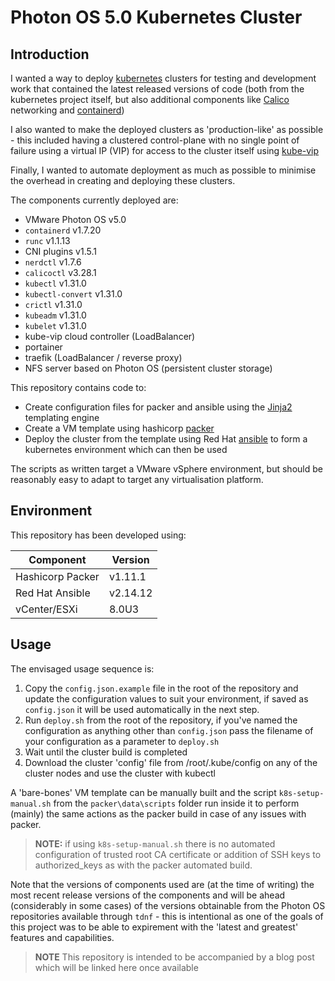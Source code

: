 # Photon OS 5.0 Kubernetes Cluster

## Introduction

I wanted a way to deploy [kubernetes](https://kubernetes.io) clusters for testing and development work that contained the latest released versions of code (both from the kubernetes project itself, but also additional  components like [Calico](https://docs.tigera.io/calico/latest/about/) networking and [containerd](https://containerd.io/))

I also wanted to make the deployed clusters as 'production-like' as possible - this included having a clustered control-plane with no single point of failure using a virtual IP (VIP) for access to the cluster itself using [kube-vip](https://kube-vip.io/)

Finally, I wanted to automate deployment as much as possible to minimise the overhead in creating and deploying these clusters.

The components currently deployed are:

- VMware Photon OS v5.0
- `containerd` v1.7.20
- `runc` v1.1.13
- CNI plugins v1.5.1
- `nerdctl` v1.7.6
- `calicoctl` v3.28.1
- `kubectl` v1.31.0
- `kubectl-convert` v1.31.0
- `crictl` v1.31.0
- `kubeadm` v1.31.0
- `kubelet` v1.31.0
- kube-vip cloud controller (LoadBalancer)
- portainer
- traefik (LoadBalancer / reverse proxy)
- NFS server based on Photon OS (persistent cluster storage)

This repository contains code to:

- Create configuration files for packer and ansible using the [Jinja2](https://jinja.palletsprojects.com/en/3.1.x/) templating engine
- Create a VM template using hashicorp [packer](https://www.packer.io/)
- Deploy the cluster from the template using Red Hat [ansible](https://www.ansible.com/) to form a kubernetes environment which can then be used

The scripts as written target a VMware vSphere environment, but should be reasonably easy to adapt to target any virtualisation platform.

## Environment

This repository has been developed using:

|Component|Version|
|---|---|
|Hashicorp Packer|v1.11.1|
|Red Hat Ansible|v2.14.12|
|vCenter/ESXi|8.0U3|

## Usage

The envisaged usage sequence is:

1) Copy the `config.json.example` file in the root of the repository and update the configuration values to suit your environment, if saved as `config.json` it will be used automatically in the next step.
2) Run `deploy.sh` from the root of the repository, if you've named the configuration as anything other than `config.json` pass the filename of your configuration as a parameter to `deploy.sh`
3) Wait until the cluster build is completed
4) Download the cluster 'config' file from /root/.kube/config on any of the cluster nodes and use the cluster with kubectl

A 'bare-bones' VM template can be manually built and the script `k8s-setup-manual.sh` from the `packer\data\scripts` folder run inside it to perform (mainly) the same actions as the packer build in case of any issues with packer.

> **NOTE:** if using `k8s-setup-manual.sh` there is no automated configuration of trusted root CA certificate or addition of SSH keys to authorized_keys as with the packer automated build.

Note that the versions of components used are (at the time of writing) the most recent release versions of the components and will be ahead (considerably in some cases) of the versions obtainable from the Photon OS repositories available through `tdnf` - this is intentional as one of the goals of this project was to be able to expirement with the 'latest and greatest' features and capabilities.

> **NOTE** This repository is intended to be accompanied by a blog post which will be linked here once available